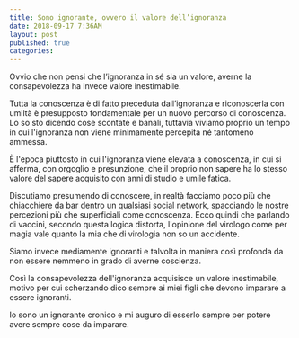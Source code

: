 ```yaml
---
title: Sono ignorante, ovvero il valore dell’ignoranza
date: 2018-09-17 7:36AM
layout: post
published: true
categories: 
---
```


Ovvio che non pensi che l’ignoranza in sé sia un valore, averne la consapevolezza ha invece valore inestimabile.

Tutta la conoscenza è di fatto preceduta dall’ignoranza e riconoscerla con umiltà è presupposto fondamentale per un nuovo percorso di conoscenza.
Lo so sto dicendo cose scontate e banali, tuttavia viviamo proprio un tempo in cui l'ignoranza non viene minimamente percepita né tantomeno ammessa.

È l'epoca piuttosto in cui l'ignoranza viene elevata a conoscenza, in cui si afferma, con orgoglio e presunzione, che il proprio non sapere ha lo stesso valore del sapere acquisito con anni di studio e umile fatica.

Discutiamo presumendo di conoscere, in realtà facciamo poco più che chiacchiere da bar dentro un qualsiasi social network, spacciando le nostre percezioni più che superficiali come conoscenza.
Ecco quindi che parlando di vaccini, secondo questa logica distorta, l'opinione del virologo come per magia vale quanto la mia che di virologia non so un accidente.

Siamo invece mediamente ignoranti e talvolta in maniera così profonda da non essere nemmeno in grado di averne coscienza.

Così la consapevolezza dell'ignoranza acquisisce un valore inestimabile, motivo per cui scherzando dico sempre ai miei figli che devono imparare a essere ignoranti.

Io sono un ignorante cronico e mi auguro di esserlo sempre per potere avere sempre cose da imparare.